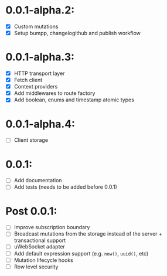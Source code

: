 # 0.0.1-alpha.2:

- [X] Custom mutations
- [X] Setup bumpp, changelogithub and publish workflow

# 0.0.1-alpha.3:

- [X] HTTP transport layer
- [X] Fetch client
- [X] Context providers
- [X] Add middlewares to route factory
- [X] Add boolean, enums and timestamp atomic types

# 0.0.1-alpha.4:

- [ ] Client storage

# 0.0.1:

- [ ] Add documentation
- [ ] Add tests (needs to be added before 0.0.1)

# Post 0.0.1:

- [ ] Improve subscription boundary
- [ ] Broadcast mutations from the storage instead of the server + transactional support
- [ ] uWebSocket adapter
- [ ] Add default expression support (e.g. `now()`, `uuid()`, etc)
- [ ] Mutation lifecycle hooks
- [ ] Row level security